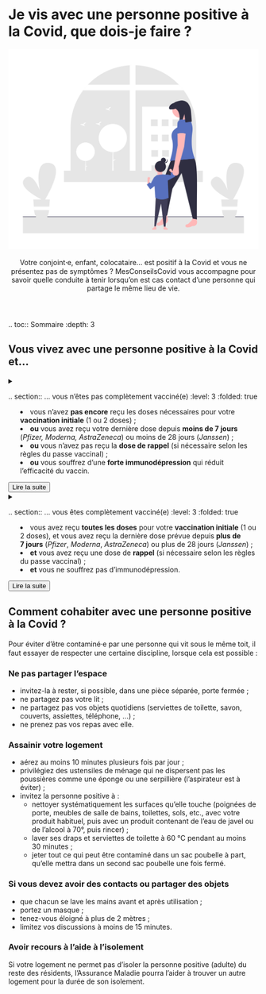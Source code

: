 # Je vis avec une personne positive à la Covid, que dois-je faire ?

<img src="illustrations/foyer.svg">

<header>
    <p class="big">Votre conjoint⸱e, enfant, colocataire… est positif à la Covid et vous ne présentez pas de symptômes ? MesConseilsCovid vous accompagne pour savoir quelle conduite à tenir lorsqu’on est cas contact d’une personne qui partage le même lieu de vie.</p>
</header>

.. toc:: Sommaire
    :depth: 3


## Vous vivez avec une personne positive à la Covid et…

<details id="personne-positive-schema-vaccinal-incomplet">

<summary>

.. section:: … vous n’êtes pas complètement vacciné(e)
    :level: 3
    :folded: true

<div class="explications">

* vous n’avez **pas encore** reçu les doses nécessaires pour votre **vaccination initiale** (1 ou 2 doses) ;
* **ou** vous avez reçu votre dernière dose depuis **moins de 7 jours** (*Pfizer, Moderna, AstraZeneca*) ou moins de 28 jours (*Janssen*) ;
* **ou** vous n’avez pas reçu la **dose de rappel** (si nécessaire selon les règles du passe vaccinal) ;
* **ou** vous souffrez d’une **forte immunodépression** qui réduit l’efficacité du vaccin.

</div>

<div class="lire-la-suite"><button class="button">Lire la suite</button></div>

</summary>

<p class="big">Voici ce que nous vous conseillons de faire :</p>

#### 1. Isolez-vous

<div class="conseil">

Il faut **vous isoler dès maintenant**, et ce jusqu’au **7<sup>e</sup> jour** suivant votre dernier contact avec la personne positive.

</div>

Si vous ne pouvez pas **télétravailler**, l’Assurance Maladie pourra vous prescrire un arrêt de travail. Pour plus d’information, rendez-vous sur [declare.ameli.fr](https://declare.ameli.fr/).


#### 2. Faites un test 7 jours après votre dernier contact avec la personne positive

<div class="conseil">

- Faites un **test de dépistage gratuit** (test PCR ou antigénique) au **7<sup>e</sup> jour** suivant votre dernier contact avec la personne positive.

- Si des **symptômes** se déclarent avant cette date, faites-vous tester sans attendre.

</div>

* Si ce test est **négatif**, et que la période de 7 jours est écoulée, alors vous pourrez mettre fin à votre isolement.
* Si le test est **positif** :
    - maintenez votre isolement pendant **10 jours** à partir de la date du test ou du début des symptômes ;
    - vous pourrez lever l’isolement **dès le 7<sup>e</sup> jour** en cas de test négatif (test PCR ou antigénique) et d’absence de fièvre ou de symptômes depuis au moins 48 h ;
    - l’Assurance maladie vous contactera pour prolonger votre arrêt de travail.

</details>


<details id="personne-positive-schema-vaccinal-complet">

<summary>

.. section:: … vous êtes complètement vacciné(e)
    :level: 3
    :folded: true

<div class="explications">

* vous avez reçu **toutes les doses** pour votre **vaccination initiale** (1 ou 2 doses), et vous avez reçu la dernière dose prévue depuis **plus de 7 jours** (*Pfizer*, *Moderna*, *AstraZeneca*) ou plus de 28 jours (*Janssen*) ;
* **et** vous avez reçu une dose de **rappel** (si nécessaire selon les règles du passe vaccinal) ;
* **et** vous ne souffrez pas d’immunodépression.

</div>

<div class="lire-la-suite"><button class="button">Lire la suite</button></div>

</summary>


<p class="big">Voici ce que nous vous conseillons de faire :</p>

#### 1. Soyez prudent(e)

Si vous êtes **complètement vacciné(e)** et que vous n’avez **pas de symptômes**, alors il n’est **pas nécessaire de vous isoler**. Restez quand même prudent(e) :

* respectez les **mesures barrières** au sein de votre foyer,
* ayez recours au **télétravail** lorsque c’est possible,
* **limitez** vos interactions sociales, et évitez tout contact avec une **personne à risque** de forme grave non vaccinée, ou une personne fortement immunodéprimée (quel que soit son statut vaccinal),
* portez un **masque** à l’extérieur et à l’intérieur, même dans les lieux qui ne l’exigeraient pas.

#### 2. Faites un test à J+2

<div class="conseil">

Faites un **test PCR**, un **test antigénique** (voir la [carte des lieux de test](https://www.sante.fr/cf/centres-depistage-covid.html)) ou un **autotest**, **deux jours après** avoir appris que vous étiez cas contact.

Ces tests sont toujours **gratuits** quand vous êtes cas contact.

</div>

##### Si le test est négatif 👇

* en cas d’apparition de **fièvre** ou de **symptômes** :
    - faites un **test de dépistage gratuit** (test PCR ou antigénique) dès que possible, et restez isolé(e) en attendant le résultat,
    - contactez un médecin ou le 15 en cas de difficultés respiratoires.

##### Si le test est positif 👇

* En cas d’autotest positif :
    - faites un **test antigénique** (en pharmacie) ou **PCR** (en laboratoire) pour **confirmer** ce résultat positif ;
    - restez isolé(e) en attendant ;

* En cas de test PCR ou antigénique positif, ou de confirmation de l’autotest :
    - vous avez contracté la Covid, et vous êtes **contagieux** ;
    - restez en **isolement au moins 7 jours** à partir de la date du test ;
        + en l’absence de fièvre ou de difficultés respiratoires depuis **48 heures**, vous pourrez mettre fin à votre isolement après 5 jours seulement, suite à test de dépistage négatif (antigénique ou PCR) ;
    - surveillez l’apparition de **symptômes**, et contactez un médecin ou le 15 en cas de difficultés respiratoires ;
    - les **membres de votre foyer** seront à leur tour considérés comme **cas contact**.

Si votre enfant de moins de 16 ans est positif à la Covid, vous pouvez bénéficier d’un **arrêt de travail**, même si vous êtes complètement vacciné(e). Rendez-vous sur [declare.ameli.fr](https://declare.ameli.fr/) pour en faire la demande.

<div class="conseil conseil-jaune">

Attention, si vous ressentez des **symptômes** avant la date prévue d’un autotest de contrôle, faites un test de dépistage gratuit (test PCR ou antigénique) dès que possible, et restez isolé(e) en attendant le résultat.

</div>

</details>


## Comment cohabiter avec une personne positive à la Covid ?

<p class="big">Pour éviter d’être contaminé⸱e par une personne qui vit sous le même toit, il faut essayer de respecter une certaine discipline, lorsque cela est possible :</p>

### Ne pas partager l’espace

* invitez-la à rester, si possible, dans une pièce séparée, porte fermée ;
* ne partagez pas votre lit ;
* ne partagez pas vos objets quotidiens (serviettes de toilette, savon, couverts, assiettes, téléphone, …) ;
* ne prenez pas vos repas avec elle.


### Assainir votre logement

* aérez au moins 10 minutes plusieurs fois par jour ;
* privilégiez des ustensiles de ménage qui ne dispersent pas les poussières comme une éponge ou une serpillière (l’aspirateur est à éviter) ;
* invitez la personne positive à :
  - nettoyer systématiquement les surfaces qu’elle touche (poignées de porte, meubles de salle de bains, toilettes, sols, etc., avec votre produit habituel, puis avec un produit contenant de l’eau de javel ou de l’alcool à 70°, puis rincer) ;
  - laver ses draps et serviettes de toilette à 60 °C pendant au moins 30 minutes ;
  - jeter tout ce qui peut être contaminé dans un sac poubelle à part, qu’elle mettra dans un second sac poubelle une fois fermé.

### Si vous devez avoir des contacts ou partager des objets

* que chacun se lave les mains avant et après utilisation ;
* portez un masque ;
* tenez-vous éloigné à plus de 2 mètres ;
* limitez vos discussions à moins de 15 minutes.

### Avoir recours à l’aide à l’isolement

Si votre logement ne permet pas d’isoler la personne positive (adulte) du reste des résidents, l’Assurance Maladie pourra l’aider à trouver un autre logement pour la durée de son isolement.
